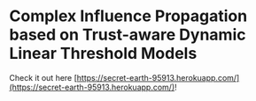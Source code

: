# Complex Influence Propagation based on Trust-aware Dynamic Linear Threshold Models

Check it out here [https://secret-earth-95913.herokuapp.com/](https://secret-earth-95913.herokuapp.com/)!
